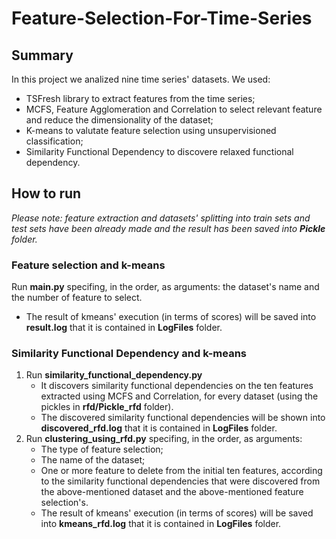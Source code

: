 # Feature-Selection-For-Time-Series

## Summary
In this project we analized nine time series' datasets.
We used:
  - TSFresh library to extract features from the time series;
  - MCFS, Feature Agglomeration and Correlation to select relevant feature and reduce the dimensionality of the dataset;
  - K-means to valutate feature selection using unsupervisioned classification;
  - Similarity Functional Dependency to discovere relaxed functional dependency.
  

## How to run

*Please note: feature extraction and datasets' splitting into train sets and test sets have been already made and the result has been saved into **Pickle** folder.* 

### Feature selection and k-means
Run **main.py** specifing, in the order, as arguments: the dataset's name and the number of feature to select.
  - The result of kmeans' execution (in terms of scores) will be saved into **result.log** that it is contained in **LogFiles** folder. 

### Similarity Functional Dependency and k-means
1. Run **similarity_functional_dependency.py**
    - It discovers similarity functional dependencies on the ten features extracted using MCFS and Correlation, for every dataset (using the pickles in **rfd/Pickle_rfd** folder).
    - The discovered similarity functional dependencies will be shown into **discovered_rfd.log** that it is contained in **LogFiles** folder.
2. Run **clustering_using_rfd.py** specifing, in the order, as arguments:
    - The type of feature selection;
    - The name of the dataset;
    - One or more feature to delete from the initial ten features, according to the similarity functional dependencies that were discovered from the above-mentioned dataset and the above-mentioned feature selection's.
    - The result of kmeans' execution (in terms of scores) will be saved into **kmeans_rfd.log** that it is contained in **LogFiles** folder.
